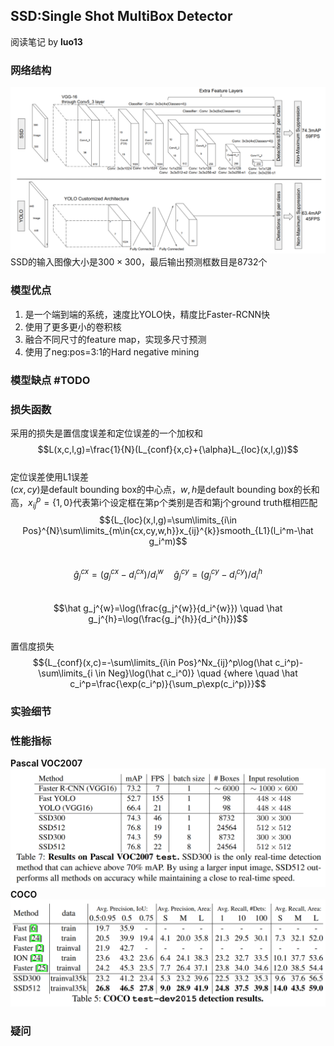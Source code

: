 ## SSD:Single Shot MultiBox Detector
阅读笔记 by **luo13**

### 网络结构
![network](../img/SSD/network.PNG)  
SSD的输入图像大小是$300\times300$，最后输出预测框数目是8732个
### 模型优点
1. 是一个端到端的系统，速度比YOLO快，精度比Faster-RCNN快
2. 使用了更多更小的卷积核
3. 融合不同尺寸的feature map，实现多尺寸预测
4. 使用了neg:pos=3:1的Hard negative mining

### 模型缺点 #TODO

### 损失函数
采用的损失是置信度误差和定位误差的一个加权和  
$$L(x,c,l,g)=\frac{1}{N}(L_{conf}{x,c}+{\alpha}L_{loc}(x,l,g))$$  
定位误差使用L1误差  
${(cx,cy)}$是default bounding box的中心点，${w,h}$是default bounding box的长和高，${x_{ij}^{p}=\{1,0\}}$代表第i个设定框在第p个类别是否和第j个ground truth框相匹配   
$${L_{loc}(x,l,g)=\sum\limits_{i\in Pos}^{N}\sum\limits_{m\in{cx,cy,w,h}}x_{ij}^{k}}smooth_{L1}(l_i^m-\hat g_i^m)$$  
$$\hat g_j^{cx}=(g_j^{cx}-d_i^{cx})/d_i^{w} \quad \hat g_j^{cy}=(g_j^{cy}-d_i^{cy})/d_i^{h}$$  
$$\hat g_j^{w}=\log(\frac{g_j^{w}}{d_i^{w}}) \quad \hat g_j^{h}=\log(\frac{g_j^{h}}{d_i^{h}})$$  
置信度损失  
$${L_{conf}(x,c)=-\sum\limits_{i\in Pos}^Nx_{ij}^p\log(\hat c_i^p)-\sum\limits_{i \in Neg}\log(\hat c_i^0)} \quad {where \quad \hat c_i^p=\frac{\exp(c_i^p)}{\sum_p\exp(c_i^p)}}$$
### 实验细节

### 性能指标
**Pascal VOC2007**
![result_on_Pascal_VOC2007](../img/SSD/result_voc2007.PNG)  
**COCO**
![result_on_Pascal_VOC2007](../img/SSD/COCO.PNG)
### 疑问
